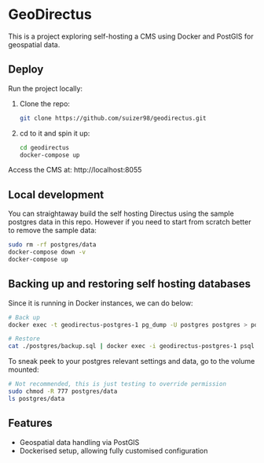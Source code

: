 # GeoDirectus

This is a project exploring self-hosting a CMS using Docker and PostGIS for geospatial data.

## Deploy

Run the project locally:

1. Clone the repo:
    ```bash
    git clone https://github.com/suizer98/geodirectus.git
    ```

2. cd to it and spin it up:
    ```bash
    cd geodirectus
    docker-compose up
    ```

Access the CMS at:
http://localhost:8055

## Local development

You can straightaway build the self hosting Directus using the sample postgres data in this repo. However if you need to start from scratch better to remove the sample data:

```bash
sudo rm -rf postgres/data
docker-compose down -v
docker-compose up
```

## Backing up and restoring self hosting databases

Since it is running in Docker instances, we can do below:
```bash
# Back up
docker exec -t geodirectus-postgres-1 pg_dump -U postgres postgres > postgres/backup.sql

# Restore
cat ./postgres/backup.sql | docker exec -i geodirectus-postgres-1 psql -U postgres -d postgres
```

To sneak peek to your postgres relevant settings and data, go to the volume mounted:
```bash
# Not recommended, this is just testing to override permission
sudo chmod -R 777 postgres/data
ls postgres/data
```

## Features
- Geospatial data handling via PostGIS
- Dockerised setup, allowing fully customised configuration